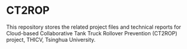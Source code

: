 # CT2ROP
This repository stores the related project files and technical reports for Cloud-based Collaborative Tank Truck Rollover Prevention (CT2ROP) project, THICV, Tsinghua University.
